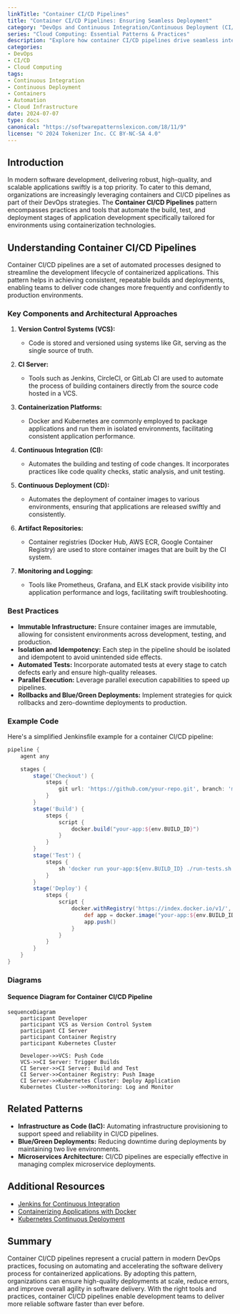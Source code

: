 ```yaml
---
linkTitle: "Container CI/CD Pipelines"
title: "Container CI/CD Pipelines: Ensuring Seamless Deployment"
category: "DevOps and Continuous Integration/Continuous Deployment (CI/CD) in Cloud"
series: "Cloud Computing: Essential Patterns & Practices"
description: "Explore how container CI/CD pipelines drive seamless integration and deployment of services in cloud environments, leveraging automation, testing, and scalability."
categories:
- DevOps
- CI/CD
- Cloud Computing
tags:
- Continuous Integration
- Continuous Deployment
- Containers
- Automation
- Cloud Infrastructure
date: 2024-07-07
type: docs
canonical: "https://softwarepatternslexicon.com/18/11/9"
license: "© 2024 Tokenizer Inc. CC BY-NC-SA 4.0"
---
```


## Introduction

In modern software development, delivering robust, high-quality, and scalable applications swiftly is a top priority. To cater to this demand, organizations are increasingly leveraging containers and CI/CD pipelines as part of their DevOps strategies. The **Container CI/CD Pipelines** pattern encompasses practices and tools that automate the build, test, and deployment stages of application development specifically tailored for environments using containerization technologies.

## Understanding Container CI/CD Pipelines

Container CI/CD pipelines are a set of automated processes designed to streamline the development lifecycle of containerized applications. This pattern helps in achieving consistent, repeatable builds and deployments, enabling teams to deliver code changes more frequently and confidently to production environments.

### Key Components and Architectural Approaches

1. **Version Control Systems (VCS):** 
   - Code is stored and versioned using systems like Git, serving as the single source of truth.

2. **CI Server:**
   - Tools such as Jenkins, CircleCI, or GitLab CI are used to automate the process of building containers directly from the source code hosted in a VCS.

3. **Containerization Platforms:**
   - Docker and Kubernetes are commonly employed to package applications and run them in isolated environments, facilitating consistent application performance.

4. **Continuous Integration (CI):**
   - Automates the building and testing of code changes. It incorporates practices like code quality checks, static analysis, and unit testing.

5. **Continuous Deployment (CD):**
   - Automates the deployment of container images to various environments, ensuring that applications are released swiftly and consistently.

6. **Artifact Repositories:**
   - Container registries (Docker Hub, AWS ECR, Google Container Registry) are used to store container images that are built by the CI system.

7. **Monitoring and Logging:**
   - Tools like Prometheus, Grafana, and ELK stack provide visibility into application performance and logs, facilitating swift troubleshooting.

### Best Practices

- **Immutable Infrastructure:** Ensure container images are immutable, allowing for consistent environments across development, testing, and production.
- **Isolation and Idempotency:** Each step in the pipeline should be isolated and idempotent to avoid unintended side effects.
- **Automated Tests:** Incorporate automated tests at every stage to catch defects early and ensure high-quality releases.
- **Parallel Execution:** Leverage parallel execution capabilities to speed up pipelines.
- **Rollbacks and Blue/Green Deployments:** Implement strategies for quick rollbacks and zero-downtime deployments to production.

### Example Code

Here's a simplified Jenkinsfile example for a container CI/CD pipeline:

```groovy
pipeline {
    agent any

    stages {
        stage('Checkout') {
            steps {
                git url: 'https://github.com/your-repo.git', branch: 'main'
            }
        }
        stage('Build') {
            steps {
                script {
                    docker.build("your-app:${env.BUILD_ID}")
                }
            }
        }
        stage('Test') {
            steps {
                sh 'docker run your-app:${env.BUILD_ID} ./run-tests.sh'
            }
        }
        stage('Deploy') {
            steps {
                script {
                    docker.withRegistry('https://index.docker.io/v1/', 'dockerhub-credentials') {
                        def app = docker.image("your-app:${env.BUILD_ID}")
                        app.push()
                    }
                }
            }
        }
    }
}
```

### Diagrams

#### Sequence Diagram for Container CI/CD Pipeline

```mermaid
sequenceDiagram
    participant Developer
    participant VCS as Version Control System
    participant CI Server
    participant Container Registry
    participant Kubernetes Cluster

    Developer->>VCS: Push Code
    VCS->>CI Server: Trigger Builds
    CI Server->>CI Server: Build and Test
    CI Server->>Container Registry: Push Image
    CI Server->>Kubernetes Cluster: Deploy Application
    Kubernetes Cluster->>Monitoring: Log and Monitor
```

## Related Patterns

- **Infrastructure as Code (IaC):** Automating infrastructure provisioning to support speed and reliability in CI/CD pipelines.
- **Blue/Green Deployments:** Reducing downtime during deployments by maintaining two live environments.
- **Microservices Architecture:** CI/CD pipelines are especially effective in managing complex microservice deployments.

## Additional Resources

- [Jenkins for Continuous Integration](https://www.jenkins.io/)
- [Containerizing Applications with Docker](https://docs.docker.com/get-started/)
- [Kubernetes Continuous Deployment](https://kubernetes.io/docs/concepts/cluster-administration/cd/)

## Summary

Container CI/CD pipelines represent a crucial pattern in modern DevOps practices, focusing on automating and accelerating the software delivery process for containerized applications. By adopting this pattern, organizations can ensure high-quality deployments at scale, reduce errors, and improve overall agility in software delivery. With the right tools and practices, container CI/CD pipelines enable development teams to deliver more reliable software faster than ever before.
